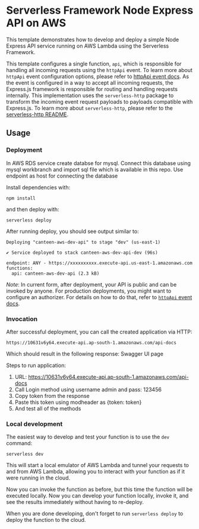 <!--
title: 'Serverless Framework Node Express API on AWS'
description: 'This template demonstrates how to develop and deploy a simple Node Express API running on AWS Lambda using the Serverless Framework.'
layout: Doc
framework: v4
platform: AWS
language: nodeJS
priority: 1
authorLink: 'https://github.com/serverless'
authorName: 'Serverless, Inc.'
authorAvatar: 'https://avatars1.githubusercontent.com/u/13742415?s=200&v=4'
-->

# Serverless Framework Node Express API on AWS

This template demonstrates how to develop and deploy a simple Node Express API service running on AWS Lambda using the Serverless Framework.

This template configures a single function, `api`, which is responsible for handling all incoming requests using the `httpApi` event. To learn more about `httpApi` event configuration options, please refer to [httpApi event docs](https://www.serverless.com/framework/docs/providers/aws/events/http-api/). As the event is configured in a way to accept all incoming requests, the Express.js framework is responsible for routing and handling requests internally. This implementation uses the `serverless-http` package to transform the incoming event request payloads to payloads compatible with Express.js. To learn more about `serverless-http`, please refer to the [serverless-http README](https://github.com/dougmoscrop/serverless-http).

## Usage

### Deployment

In AWS RDS service create databse for mysql. 
Connect this database using mysql workbranch and import sql file which is available in this repo.
Use endpoint as host for connecting the database

Install dependencies with:

```
npm install
```

and then deploy with:

```
serverless deploy
```

After running deploy, you should see output similar to:

```
Deploying "canteen-aws-dev-api" to stage "dev" (us-east-1)

✔ Service deployed to stack canteen-aws-dev-api-dev (96s)

endpoint: ANY - https://xxxxxxxxxx.execute-api.us-east-1.amazonaws.com
functions:
  api: canteen-aws-dev-api (2.3 kB)
```

_Note_: In current form, after deployment, your API is public and can be invoked by anyone. For production deployments, you might want to configure an authorizer. For details on how to do that, refer to [`httpApi` event docs](https://www.serverless.com/framework/docs/providers/aws/events/http-api/).

### Invocation

After successful deployment, you can call the created application via HTTP:

```
https://10631v6y64.execute-api.ap-south-1.amazonaws.com/api-docs
```

Which should result in the following response: Swagger UI page

Steps to run application: 
1. URL: https://10631v6y64.execute-api.ap-south-1.amazonaws.com/api-docs
2. Call Login method using username admin and pass: 123456
3. Copy token from the response
4.  Paste this token using modheader as {token: token}
5.  And test all of the methods

### Local development

The easiest way to develop and test your function is to use the `dev` command:

```
serverless dev
```

This will start a local emulator of AWS Lambda and tunnel your requests to and from AWS Lambda, allowing you to interact with your function as if it were running in the cloud.

Now you can invoke the function as before, but this time the function will be executed locally. Now you can develop your function locally, invoke it, and see the results immediately without having to re-deploy.

When you are done developing, don't forget to run `serverless deploy` to deploy the function to the cloud.
